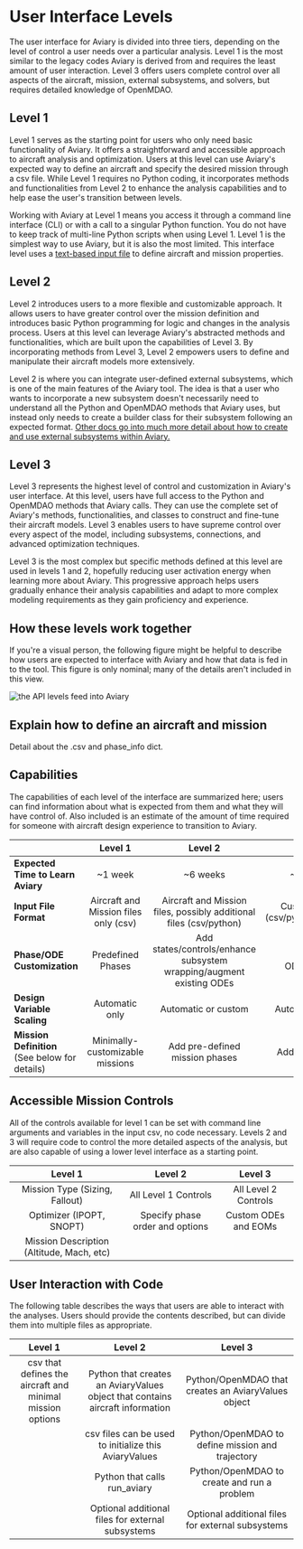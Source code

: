 # User Interface Levels

The user interface for Aviary is divided into three tiers, depending on the level of control a user needs over a particular analysis.
Level 1 is the most similar to the legacy codes Aviary is derived from and requires the least amount of user interaction.
Level 3 offers users complete control over all aspects of the aircraft, mission, external subsystems, and solvers, but requires detailed knowledge of OpenMDAO.

## Level 1

Level 1 serves as the starting point for users who only need basic functionality of Aviary.
It offers a straightforward and accessible approach to aircraft analysis and optimization.
Users at this level can use Aviary's expected way to define an aircraft and specify the desired mission through a csv file.
While Level 1 requires no Python coding, it incorporates methods and functionalities from Level 2 to enhance the analysis capabilities and to help ease the user's transition between levels.

Working with Aviary at Level 1 means you access it through a command line interface (CLI) or with a call to a singular Python function.
You do not have to keep track of multi-line Python scripts when using Level 1.
Level 1 is the simplest way to use Aviary, but it is also the most limited.
This interface level uses a [text-based input file](input_files) to define aircraft and mission properties.

## Level 2

Level 2 introduces users to a more flexible and customizable approach.
It allows users to have greater control over the mission definition and introduces basic Python programming for logic and changes in the analysis process.
Users at this level can leverage Aviary's abstracted methods and functionalities, which are built upon the capabilities of Level 3.
By incorporating methods from Level 3, Level 2 empowers users to define and manipulate their aircraft models more extensively.

Level 2 is where you can integrate user-defined external subsystems, which is one of the main features of the Aviary tool.
The idea is that a user who wants to incorporate a new subsystem doesn't necessarily need to understand all the Python and OpenMDAO methods that Aviary uses, but instead only needs to create a builder class for their subsystem following an expected format.
[Other docs go into much more detail about how to create and use external subsystems within Aviary.](subsystems)

## Level 3

Level 3 represents the highest level of control and customization in Aviary's user interface.
At this level, users have full access to the Python and OpenMDAO methods that Aviary calls.
They can use the complete set of Aviary's methods, functionalities, and classes to construct and fine-tune their aircraft models.
Level 3 enables users to have supreme control over every aspect of the model, including subsystems, connections, and advanced optimization techniques.

Level 3 is the most complex but specific methods defined at this level are used in levels 1 and 2, hopefully reducing user activation energy when learning more about Aviary.
This progressive approach helps users gradually enhance their analysis capabilities and adapt to more complex modeling requirements as they gain proficiency and experience.

## How these levels work together

If you're a visual person, the following figure might be helpful to describe how users are expected to interface with Aviary and how that data is fed in to the tool.
This figure is only nominal; many of the details aren't included in this view.

![the API levels feed into Aviary](images/more_levels.png)

## Explain how to define an aircraft and mission

Detail about the .csv and phase_info dict.

## Capabilities

The capabilities of each level of the interface are summarized here; users can find information about what is expected from them and what they will have control of.
Also included is an estimate of the amount of time required for someone with aircraft design experience to transition to Aviary.

|                                                   |               **Level 1**               |                               **Level 2**                              |                 **Level 3**                |
|---------------------------------------------------|:---------------------------------------:|:----------------------------------------------------------------------:|:------------------------------------------:|
| **Expected Time to Learn Aviary**                 |   ~1 week                               |  ~6 weeks                                                              |   ~4-6 months                              |
| **Input File Format**                             |   Aircraft and Mission files only (csv) |  Aircraft and Mission files, possibly additional files (csv/python)    |   Custom input files (csv/python/OpenMDAO) |
| **Phase/ODE Customization**                       |   Predefined Phases                     |  Add states/controls/enhance subsystem wrapping/augment existing ODEs  |   Fully modify ODEs/EOMs/etc               |
| **Design Variable Scaling**                       |   Automatic only                        |  Automatic or custom                                                   |   Automatic or custom                      |
| **Mission Definition**<br>(See below for details) |   Minimally-customizable missions       |  Add pre-defined mission phases                                        |   Add custom phases                        |

## Accessible Mission Controls

All of the controls available for level 1 can be set with command line arguments and variables in the input csv, no code necessary.
Levels 2 and 3 will require code to control the more detailed aspects of the analysis, but are also capable of using a lower level interface as a starting point.

|                  **Level 1**                 |            **Level 2**            |       **Level 3**      |
|:--------------------------------------------:|:---------------------------------:|:----------------------:|
|   Mission Type (Sizing, Fallout)             |   All Level 1 Controls            |   All Level 2 Controls |
|   Optimizer (IPOPT, SNOPT)                   |   Specify phase order and options |   Custom ODEs and EOMs |
|   Mission Description (Altitude, Mach, etc)  |                                   |                        |

## User Interaction with Code

The following table describes the ways that users are able to interact with the analyses.
Users should provide the contents described, but can divide them into multiple files as appropriate. 

|                         **Level 1**                         |                                    **Level 2**                                   |                      **Level 3**                      |
|:-----------------------------------------------------------:|:--------------------------------------------------------------------------------:|:-----------------------------------------------------:|
|   csv that defines the aircraft and minimal mission options |   Python that creates an AviaryValues object that contains aircraft information  |   Python/OpenMDAO that creates an AviaryValues object |
|                                                             |   csv files can be used to initialize this AviaryValues                          |   Python/OpenMDAO to define mission and trajectory    |
|                                                             |   Python that calls run_aviary                                                   |   Python/OpenMDAO to create and run a problem         |
|                                                             |   Optional additional files for external subsystems                              |   Optional additional files for external subsystems   |
